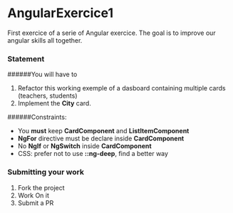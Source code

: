 # AngularExercice1

First exercice of a serie of Angular exercice. The goal is to improve our angular skills all together.

### Statement

######You will have to

1.  Refactor this working exemple of a dasboard containing multiple cards (teachers, students)
2.  Implement the **City** card.

######Constraints:

- You **must** keep **CardComponent** and **ListItemComponent**
- **NgFor** directive must be declare inside **CardComponent**
- No **NgIf** or **NgSwitch** inside **CardComponent**
- CSS: prefer not to use **::ng-deep**, find a better way

### Submitting your work

1. Fork the project
2. Work On it
3. Submit a PR
